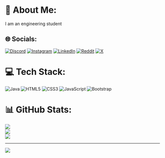 # 💫 About Me:
I am an engineering student<br>


## 🌐 Socials:
[![Discord](https://img.shields.io/badge/Discord-%237289DA.svg?logo=discord&logoColor=white)](https://discord.gg/vivek_patne) [![Instagram](https://img.shields.io/badge/Instagram-%23E4405F.svg?logo=Instagram&logoColor=white)](https://instagram.com/vm_patne) [![LinkedIn](https://img.shields.io/badge/LinkedIn-%230077B5.svg?logo=linkedin&logoColor=white)](https://linkedin.com/in/vivekpatne) [![Reddit](https://img.shields.io/badge/Reddit-%23FF4500.svg?logo=Reddit&logoColor=white)](https://reddit.com/user/vivek_patne) [![X](https://img.shields.io/badge/X-black.svg?logo=X&logoColor=white)](https://x.com/Vivek_M_Patne) 

# 💻 Tech Stack:
![Java](https://img.shields.io/badge/java-%23ED8B00.svg?style=flat&logo=openjdk&logoColor=white) ![HTML5](https://img.shields.io/badge/html5-%23E34F26.svg?style=flat&logo=html5&logoColor=white) ![CSS3](https://img.shields.io/badge/css3-%231572B6.svg?style=flat&logo=css3&logoColor=white) ![JavaScript](https://img.shields.io/badge/javascript-%23323330.svg?style=flat&logo=javascript&logoColor=%23F7DF1E) ![Bootstrap](https://img.shields.io/badge/bootstrap-%238511FA.svg?style=flat&logo=bootstrap&logoColor=white)
# 📊 GitHub Stats:
![](https://github-readme-stats.vercel.app/api?username=vivekmpatne&theme=dark&hide_border=false&include_all_commits=false&count_private=false)<br/>
![](https://github-readme-streak-stats.herokuapp.com/?user=vivekmpatne&theme=dark&hide_border=false)<br/>
![](https://github-readme-stats.vercel.app/api/top-langs/?username=vivekmpatne&theme=dark&hide_border=false&include_all_commits=false&count_private=false&layout=compact)

---
[![](https://visitcount.itsvg.in/api?id=vivekmpatne&icon=0&color=12)](https://visitcount.itsvg.in)

<!-- Proudly created with GPRM ( https://gprm.itsvg.in ) -->
